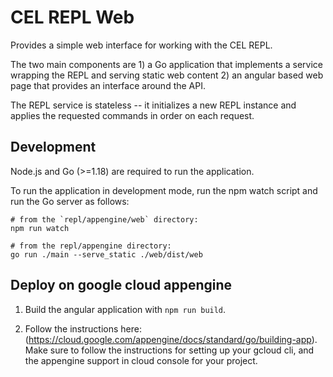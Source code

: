 # CEL REPL Web
Provides a simple web interface for working with the CEL REPL.

The two main components are 1) a Go application that implements a service
wrapping the REPL and serving static web content 2) an angular based web page
that provides an interface around the API.

The REPL service is stateless -- it initializes a new REPL instance and applies
the requested commands in order on each request.

## Development

Node.js and Go (>=1.18) are required to run the application.

To run the application in development mode, run the npm watch script 
and run the Go server as follows:

```
# from the `repl/appengine/web` directory:
npm run watch

# from the repl/appengine directory:
go run ./main --serve_static ./web/dist/web
```

## Deploy on google cloud appengine

1. Build the angular application with `npm run build`.

1. Follow the instructions here:
(https://cloud.google.com/appengine/docs/standard/go/building-app). Make sure to
follow the instructions for setting up your gcloud cli, and the appengine
support in cloud console for your project.